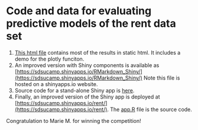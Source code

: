 # Code and data for evaluating predictive models of the rent data set

1.  [This html file](https://htmlpreview.github.io/?https://github.com/gexijin/stat442/blob/main/Comparing-models-static-version.html) contains most of the results in static html. It includes a demo for the plotly funciton.
2.  An improved version with Shiny components is available as [https://sdsucamp.shinyapps.io/RMarkdown_Shiny/](https://sdsucamp.shinyapps.io/RMarkdown_Shiny/) Note this file is hosted on a shinyapps.io website.
3.  Source code for a stand-alone Shiny app is [here](https://github.com/gexijin/stat442/blob/main/app_basic.R).
4.  Finally, an improved version of the Shiny app is deployed at [https://sdsucamp.shinyapps.io/rent/](https://sdsucamp.shinyapps.io/rent/). The [app.R](https://github.com/gexijin/stat442/blob/main/app.R) file is the source code.
 
Congratulation to Marie M. for winning the competition!
